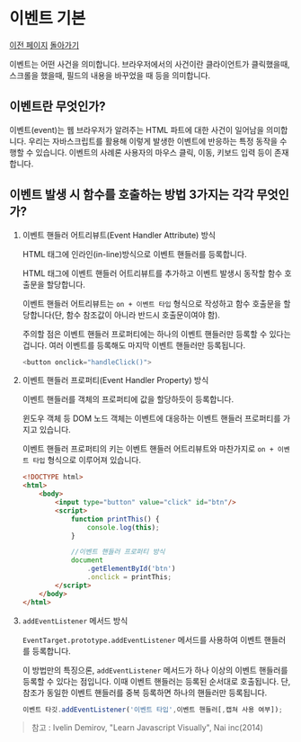 # 이벤트 기본

[이전 페이지](/../javascript/docs/0722.html) [돌아가기](/../javascript/)

이벤트는 어떤 사건을 의미합니다. 브라우저에서의 사건이란 클라이언트가 클릭했을때, 스크롤을 했을때, 필드의 내용을 바꾸었을 때 등을 의미합니다.

## 이벤트란 무엇인가?

이벤트(event)는 웹 브라우저가 알려주는 HTML 파트에 대한 사건이 일어남을 의미합니다. 우리는 자바스크립트를 활용해 이렇게 발생한 이벤트에 반응하는 특정 동작을 수행할 수 있습니다. 이벤트의 사례론 사용자의 마우스 클릭, 이동, 키보드 입력 등이 존재합니다. 

## 이벤트 발생 시 함수를 호출하는 방법 3가지는 각각 무엇인가?

1. 이벤트 핸들러 어트리뷰트(Event Handler Attribute) 방식

    HTML 태그에 인라인(in-line)방식으로 이벤트 핸들러를 등록합니다.

    HTML 태그에 이벤트 핸들러 어트리뷰트를 추가하고 이벤트 발생시 동작할 함수 호출문을 할당합니다.

    이벤트 핸들러 어트리뷰트는 `on + 이벤트 타입` 형식으로 작성하고 함수 호출문을 할당합니다(단, 함수 참조값이 아니라 반드시 호출문이여야 함).

    주의할 점은 이벤트 핸들러 프로퍼티에는 하나의 이벤트 핸들러만 등록할 수 있다는 겁니다. 여러 이벤트를 등록해도 마지막 이벤트 핸들러만 등록됩니다.

    ```javascript
    <button onclick="handleClick()">
    ```

2. 이벤트 핸들러 프로퍼티(Event Handler Property) 방식

    이벤트 핸들러를 객체의 프로퍼티에 값을 할당하듯이 등록합니다.

    윈도우 객체 등 DOM 노드 객체는 이벤트에 대응하는 이벤트 핸들러 프로퍼티를 가지고 있습니다.

    이벤트 핸들러 프로퍼티의 키는 이벤트 핸들러 어트리뷰트와 마찬가지로 `on + 이벤트 타입` 형식으로 이루어져 있습니다.

    ```html
    <!DOCTYPE html>
    <html>
        <body>
            <input type="button" value="click" id="btn"/>
            <script>
                function printThis() {
                    console.log(this);
                }

                //이벤트 핸들러 프로퍼티 방식
                document
                    .getElementById('btn')
                    .onclick = printThis;
            </script>
        </body>
    </html>
    ```

3. `addEventListener` 메서드 방식

    `EventTarget.prototype.addEventListener` 메서드를 사용하여 이벤트 핸들러를 등록합니다.

    이 방법만의 특징으론, `addEventListener` 메서드가 하나 이상의 이벤트 핸들러를 등록할 수 있다는 점입니다. 이때 이벤트 핸들러는 등록된 순서대로 호출됩니다. 단, 참조가 동일한 이벤트 핸들러를 중복 등록하면 하나의 핸들러만 등록됩니다.

    ```javascript
    이벤트 타깃.addEventListener('이벤트 타입',이벤트 핸들러[,캡쳐 사용 여부]);
    ```

> 참고 : Ivelin Demirov, "Learn Javascript Visually", Nai inc(2014)